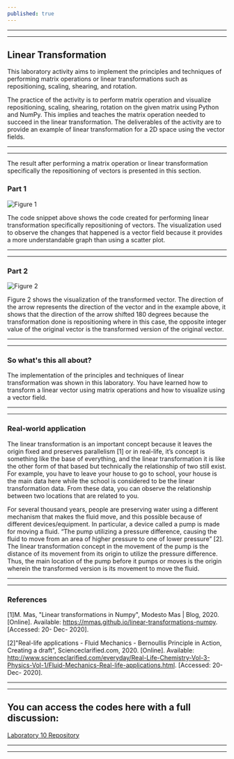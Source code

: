 ```yaml
---
published: true
---
```

---
***

## Linear Transformation

This laboratory activity aims to implement the principles and techniques of performing matrix operations or linear transformations such as repositioning, scaling, shearing, and rotation.

The practice of the activity is to perform matrix operation and visualize repositioning, scaling, shearing, rotation on the given matrix using Python and NumPy. This implies and teaches the matrix operation needed to succeed in the linear transformation. The deliverables of the activity are to provide an example of linear transformation for a 2D space using the vector fields.

---
***

The result after performing a matrix operation or linear transformation specifically the repositioning of vectors is presented in this section.

### Part 1

![Figure 1]({{site.baseurl}}/images/LAB10.1.jpg)

The code snippet above shows the code created for performing linear transformation specifically repositioning of vectors. The visualization used to observe the changes that happened is a vector field because it provides a more understandable graph than using a scatter plot.

---
***

### Part 2

![Figure 2]({{site.baseurl}}/images/LAB10.2.jpg)

Figure 2 shows the visualization of the transformed vector. The direction of the arrow represents the direction of the vector and in the example above, it shows that the direction of the arrow shifted 180 degrees because the transformation done is repositioning where in this case, the opposite integer value of the original vector is the transformed version of the original vector.

---
***

### So what's this all about?

The implementation of the principles and techniques of linear transformation was shown in this laboratory. You have learned how to transform a linear vector using matrix operations and how to visualize using a vector field. 

---
***

### Real-world application

The linear transformation is an important concept because it leaves the origin fixed and preserves parallelism [1] or in real-life, it’s concept is something like the base of everything, and the linear transformation it is like the other form of that based but technically the relationship of two still exist. For example, you have to leave your house to go to school, your house is the main data here while the school is considered to be the linear transformation data. From these data, you can observe the relationship between two locations that are related to you.

For several thousand years, people are preserving water using a different mechanism that makes the fluid move, and this possible because of different devices/equipment. In particular, a device called a pump is made for moving a fluid. “The pump utilizing a pressure difference, causing the fluid to move from an area of higher pressure to one of lower pressure” [2]. The linear transformation concept in the movement of the pump is the distance of its movement from its origin to utilize the pressure difference. Thus, the main location of the pump before it pumps or moves is the origin wherein the transformed version is its movement to move the fluid. 

---
***

### References

[1]M. Mas, "Linear transformations in Numpy", Modesto Mas | Blog, 2020. [Online]. Available: https://mmas.github.io/linear-transformations-numpy. [Accessed: 20- Dec- 2020].

[2]"Real-life applications - Fluid Mechanics - Bernoullis Principle in Action, Creating a draft", Scienceclarified.com, 2020. [Online]. Available: http://www.scienceclarified.com/everyday/Real-Life-Chemistry-Vol-3-Physics-Vol-1/Fluid-Mechanics-Real-life-applications.html. [Accessed: 20- Dec- 2020].

---
***

## You can access the codes here with a full discussion:

[Laboratory 10 Repository](https://github.com/RovilSurioJr/Laboratory-10)

---
***

